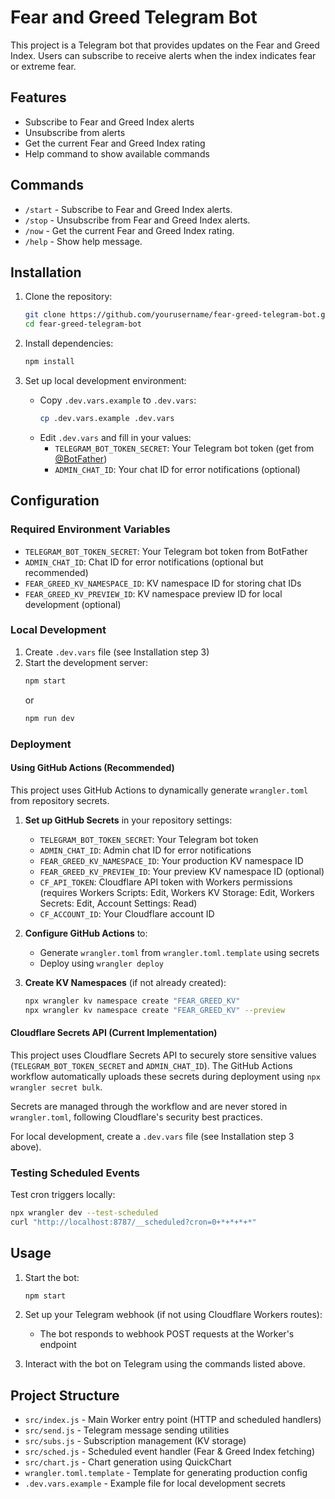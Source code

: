 # Fear and Greed Telegram Bot

This project is a Telegram bot that provides updates on the Fear and Greed Index. Users can subscribe to receive alerts when the index indicates fear or extreme fear.

## Features

- Subscribe to Fear and Greed Index alerts
- Unsubscribe from alerts
- Get the current Fear and Greed Index rating
- Help command to show available commands

## Commands

- `/start` - Subscribe to Fear and Greed Index alerts.
- `/stop` - Unsubscribe from Fear and Greed Index alerts.
- `/now` - Get the current Fear and Greed Index rating.
- `/help` - Show help message.

## Installation

1. Clone the repository:
    ```sh
    git clone https://github.com/yourusername/fear-greed-telegram-bot.git
    cd fear-greed-telegram-bot
    ```

2. Install dependencies:
    ```sh
    npm install
    ```

3. Set up local development environment:
    - Copy `.dev.vars.example` to `.dev.vars`:
      ```sh
      cp .dev.vars.example .dev.vars
      ```
    - Edit `.dev.vars` and fill in your values:
      - `TELEGRAM_BOT_TOKEN_SECRET`: Your Telegram bot token (get from [@BotFather](https://t.me/BotFather))
      - `ADMIN_CHAT_ID`: Your chat ID for error notifications (optional)

## Configuration

### Required Environment Variables

- `TELEGRAM_BOT_TOKEN_SECRET`: Your Telegram bot token from BotFather
- `ADMIN_CHAT_ID`: Chat ID for error notifications (optional but recommended)
- `FEAR_GREED_KV_NAMESPACE_ID`: KV namespace ID for storing chat IDs
- `FEAR_GREED_KV_PREVIEW_ID`: KV namespace preview ID for local development (optional)

### Local Development

1. Create `.dev.vars` file (see Installation step 3)
2. Start the development server:
   ```sh
   npm start
   ```
   or
   ```sh
   npm run dev
   ```

### Deployment

#### Using GitHub Actions (Recommended)

This project uses GitHub Actions to dynamically generate `wrangler.toml` from repository secrets. 

1. **Set up GitHub Secrets** in your repository settings:
   - `TELEGRAM_BOT_TOKEN_SECRET`: Your Telegram bot token
   - `ADMIN_CHAT_ID`: Admin chat ID for error notifications
   - `FEAR_GREED_KV_NAMESPACE_ID`: Your production KV namespace ID
   - `FEAR_GREED_KV_PREVIEW_ID`: Your preview KV namespace ID (optional)
   - `CF_API_TOKEN`: Cloudflare API token with Workers permissions (requires Workers Scripts: Edit, Workers KV Storage: Edit, Workers Secrets: Edit, Account Settings: Read)
   - `CF_ACCOUNT_ID`: Your Cloudflare account ID

2. **Configure GitHub Actions** to:
   - Generate `wrangler.toml` from `wrangler.toml.template` using secrets
   - Deploy using `wrangler deploy`

3. **Create KV Namespaces** (if not already created):
   ```sh
   npx wrangler kv namespace create "FEAR_GREED_KV"
   npx wrangler kv namespace create "FEAR_GREED_KV" --preview
   ```

#### Cloudflare Secrets API (Current Implementation)

This project uses Cloudflare Secrets API to securely store sensitive values (`TELEGRAM_BOT_TOKEN_SECRET` and `ADMIN_CHAT_ID`). The GitHub Actions workflow automatically uploads these secrets during deployment using `npx wrangler secret bulk`.

Secrets are managed through the workflow and are never stored in `wrangler.toml`, following Cloudflare's security best practices.

For local development, create a `.dev.vars` file (see Installation step 3 above).

### Testing Scheduled Events

Test cron triggers locally:
```sh
npx wrangler dev --test-scheduled
curl "http://localhost:8787/__scheduled?cron=0+*+*+*+*"
```

## Usage

1. Start the bot:
   ```sh
   npm start
   ```

2. Set up your Telegram webhook (if not using Cloudflare Workers routes):
   - The bot responds to webhook POST requests at the Worker's endpoint

3. Interact with the bot on Telegram using the commands listed above.

## Project Structure

- `src/index.js` - Main Worker entry point (HTTP and scheduled handlers)
- `src/send.js` - Telegram message sending utilities
- `src/subs.js` - Subscription management (KV storage)
- `src/sched.js` - Scheduled event handler (Fear & Greed Index fetching)
- `src/chart.js` - Chart generation using QuickChart
- `wrangler.toml.template` - Template for generating production config
- `.dev.vars.example` - Example file for local development secrets
